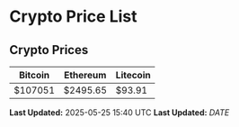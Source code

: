 # Crypto Price List

## Crypto Prices
| Bitcoin | Ethereum | Litecoin |
| ------- | -------- | -------- |
| $107051 | $2495.65 | $93.91 |
**Last Updated:** 2025-05-25 15:40 UTC
**Last Updated:** $DATE$
